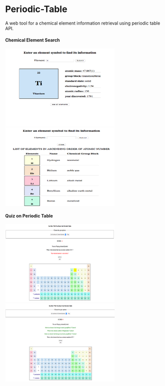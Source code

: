 # Periodic-Table

A web tool for a chemical element information retrieval using periodic table API.

#### Chemical Element Search 
<img src="images/periodic-table-1.png" width='350px' height='250px' />
<img src="images/periodic-table-2.png" width='350px' height='250px'/>


#### Quiz on Periodic Table 
<img src="images/periodic-table-3.png" width='350px' height='250px' />
<img src="images/periodic-table-4.png" width='350px' height='250px' />


